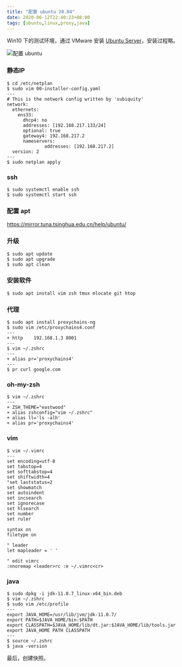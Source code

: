 ```yaml
---
title: "配置 ubuntu 20.04"
date: 2020-06-12T22:40:23+08:00
tags: [ubuntu,linux,proxy,java]
---
```


Win10 下的测试环境，通过 VMware 安装 [Ubuntu Server](https://ubuntu.com/download/server)，安装过程略。

![配置 ubuntu](/posts/images/2020-09-23_220019.png)

<!--more-->
### 静态IP
``` shell
$ cd /etc/netplan
$ sudo vim 00-installer-config.yaml
--- 
# This is the network config written by 'subiquity'
network:
  ethernets:
    ens33:
      dhcp4: no
      addresses: [192.168.217.133/24]
      optional: true
      gateway4: 192.168.217.2
      nameservers:
              addresses: [192.168.217.2]
  version: 2
---
$ sudo netplan apply
```

### ssh
``` shell
$ sudo systemctl enable ssh
$ sudo systemctl start ssh
```

### 配置 apt
https://mirror.tuna.tsinghua.edu.cn/help/ubuntu/

### 升级 
``` shell
$ sudo apt update
$ sudo apt upgrade
$ sudo apt clean
```

### 安装软件
``` shell
$ sudo apt install vim zsh tmux mlocate git htop
```

### 代理
``` shell
$ sudo apt install proxychains-ng
$ sudo vim /etc/proxychains4.conf
---
+ http    192.168.1.3 8001
---
$ vim ~/.zshrc
---
+ alias pr='proxychains4'
---
$ pr curl google.com
```

### oh-my-zsh
``` shell
$ vim ~/.zshrc
---
+ ZSH_THEME="eastwood"
+ alias zshconfig="vim ~/.zshrc"
+ alias ll='ls -alh'
+ alias pr='proxychains4'
```

### vim
``` shell
$ vim ~/.vimrc
---
set encoding=utf-8
set tabstop=4
set softtabstop=4
set shiftwidth=4
"set laststatus=2
set showmatch
set autoindent
set incsearch
set ignorecase
set hlsearch
set number
set ruler

syntax on
filetype on

" leader
let mapleader = ' '

" edit vimrc
:nnoremap <leader>rc :e ~/.vimrc<cr>
```

### java
``` shell
$ sudo dpkg -i jdk-11.0.7_linux-x64_bin.deb
$ vim ~/.zshrc
$ sudo vim /etc/profile
---
export JAVA_HOME=/usr/lib/jvm/jdk-11.0.7/
export PATH=$JAVA_HOME/bin:$PATH
export CLASSPATH=$JAVA_HOME/lib/dt.jar:$JAVA_HOME/lib/tools.jar
export JAVA_HOME PATH CLASSPATH
---
$ source ~/.zshrc
$ java -version
```

最后，创建快照。
